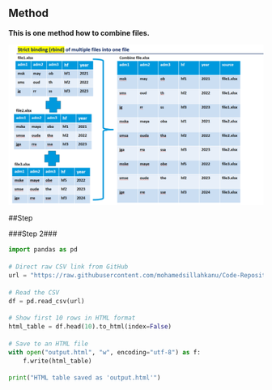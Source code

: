 ## Method

**This is one method how to combine files.**


![NMCP lOGO](Concatenate.png)


##Step

###Step 2###

```python
import pandas as pd

# Direct raw CSV link from GitHub
url = "https://raw.githubusercontent.com/mohamedsillahkanu/Code-Repository/main/CHIRPS_Mean_2015_11.csv"

# Read the CSV
df = pd.read_csv(url)

# Show first 10 rows in HTML format
html_table = df.head(10).to_html(index=False)

# Save to an HTML file
with open("output.html", "w", encoding="utf-8") as f:
    f.write(html_table)

print("HTML table saved as 'output.html'")
```
